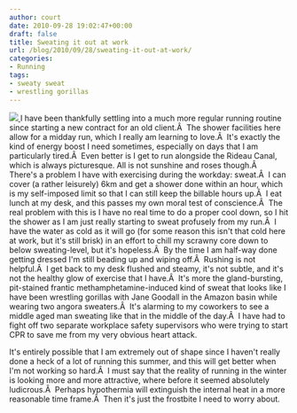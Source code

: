 ```yaml
---
author: court
date: 2010-09-28 19:02:47+00:00
draft: false
title: Sweating it out at work
url: /blog/2010/09/28/sweating-it-out-at-work/
categories:
- Running
tags:
- sweaty sweat
- wrestling gorillas
---
```


[![](http://www.vallentyne.com/blog/wp-content/uploads/2010/09/homerrunning.jpeg)
](http://www.vallentyne.com/blog/wp-content/uploads/2010/09/homerrunning.jpeg)I have been thankfully settling into a much more regular running routine since starting a new contract for an old client.Â  The shower facilities here allow for a midday run, which I really am learning to love.Â  It's exactly the kind of energy boost I need sometimes, especially on days that I am particularly tired.Â  Even better is I get to run alongside the Rideau Canal, which is always picturesque.
All is not sunshine and roses though.Â  There's a problem I have with exercising during the workday: sweat.Â  I can cover (a rather leisurely) 6km and get a shower done within an hour, which is my self-imposed limit so that I can still keep the billable hours up.Â  I eat lunch at my desk, and this passes my own moral test of conscience.Â  The real problem with this is I have no real time to do a proper cool down, so I hit the shower as I am just really starting to sweat profusely from my run.Â  I have the water as cold as it will go (for some reason this isn't that cold here at work, but it's still brisk) in an effort to chill my scrawny core down to below sweating-level, but it's hopeless.Â  By the time I am half-way done getting dressed I'm still beading up and wiping off.Â  Rushing is not helpful.Â  I get back to my desk flushed and steamy, it's not subtle, and it's not the healthy glow of exercise that I have.Â  It's more the gland-bursting, pit-stained frantic methamphetamine-induced kind of sweat that looks like I have been wrestling gorillas with Jane Goodall in the Amazon basin while wearing two angora sweaters.Â  It's alarming to my coworkers to see a middle aged man sweating like that in the middle of the day.Â  I have had to fight off two separate workplace safety supervisors who were trying to start CPR to save me from my very obvious heart attack.

It's entirely possible that I am extremely out of shape since I haven't really done a heck of a lot of running this summer, and this will get better when I'm not working so hard.Â  I must say that the reality of running in the winter is looking more and more attractive, where before it seemed absolutely ludicrous.Â  Perhaps hypothermia will extinguish the internal heat in a more reasonable time frame.Â  Then it's just the frostbite I need to worry about.
